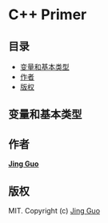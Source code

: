 # C++ Primer

## 目录

- [变量和基本类型](#变量和基本类型)
- [作者](#作者)
- [版权](#版权)

## 变量和基本类型

## 作者

[**Jing Guo**](http://guoj.org/)

## 版权

MIT. Copyright (c) [Jing Guo](http://guoj.org/)